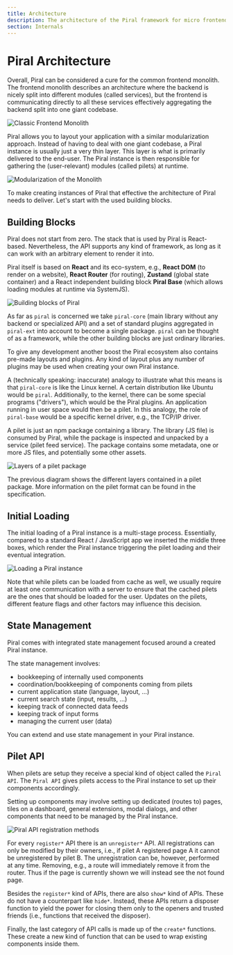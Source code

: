 ```yaml
---
title: Architecture
description: The architecture of the Piral framework for micro frontends.
section: Internals
---
```


# Piral Architecture

Overall, Piral can be considered a cure for the common frontend monolith. The frontend monolith describes an architecture where the backend is nicely split into different modules (called services), but the frontend is communicating directly to all these services effectively aggregating the backend split into one giant codebase.

![Classic Frontend Monolith](../diagrams/monolith.svg)

Piral allows you to layout your application with a similar modularization approach. Instead of having to deal with one giant codebase, a Piral instance is usually just a very thin layer. This layer is what is primarily delivered to the end-user. The Piral instance is then responsible for gathering the (user-relevant) modules (called pilets) at runtime.

![Modularization of the Monolith](../diagrams/modularization.svg)

To make creating instances of Piral that effective the architecture of Piral needs to deliver. Let's start with the used building blocks.

## Building Blocks

Piral does not start from zero. The stack that is used by Piral is React-based. Nevertheless, the API supports any kind of framework, as long as it can work with an arbitrary element to render it into.

Piral itself is based on **React** and its eco-system, e.g., **React DOM** (to render on a website), **React Router** (for routing), **Zustand** (global state container) and a React independent building block **Piral Base** (which allows loading modules at runtime via SystemJS).

![Building blocks of Piral](../diagrams/blocks.svg)

As far as `piral` is concerned we take `piral-core` (main library without any backend or specialized API) and a set of standard plugins aggregated in `piral-ext` into account to become a single package. `piral` can be thought of as a framework, while the other building blocks are just ordinary libraries.

To give any development another boost the Piral ecosystem also contains pre-made layouts and plugins. Any kind of layout plus any number of plugins may be used when creating your own Piral instance.

A (technically speaking: inaccurate) analogy to illustrate what this means is that `piral-core` is like the Linux kernel. A certain distribution like Ubuntu would be `piral`. Additionally, to the kernel, there can be some special programs ("drivers"), which would be the Piral plugins. An application running in user space would then be a pilet. In this analogy, the role of `piral-base` would be a specific kernel driver, e.g., the TCP/IP driver.

A pilet is just an npm package containing a library. The library (JS file) is consumed by Piral, while the package is inspected and unpacked by a service (pilet feed service). The package contains some metadata, one or more JS files, and potentially some other assets.

![Layers of a pilet package](../diagrams/pilet-layers.svg)

The previous diagram shows the different layers contained in a pilet package. More information on the pilet format can be found in the specification.

## Initial Loading

The initial loading of a Piral instance is a multi-stage process. Essentially, compared to a standard React / JavaScript app we inserted the middle three boxes, which render the Piral instance triggering the pilet loading and their eventual integration.

![Loading a Piral instance](../diagrams/loading.svg)

Note that while pilets can be loaded from cache as well, we usually require at least one communication with a server to ensure that the cached pilets are the ones that should be loaded for the user. Updates on the pilets, different feature flags and other factors may influence this decision.

## State Management

Piral comes with integrated state management focused around a created Piral instance.

The state management involves:

- bookkeeping of internally used components
- coordination/bookkeeping of components coming from pilets
- current application state (language, layout, ...)
- current search state (input, results, ...)
- keeping track of connected data feeds
- keeping track of input forms
- managing the current user (data)

You can extend and use state management in your Piral instance.

## Pilet API

When pilets are setup they receive a special kind of object called the `Piral API`. The `Piral API` gives pilets access to the Piral instance to set up their components accordingly.

Setting up components may involve setting up dedicated (routes to) pages, tiles on a dashboard, general extensions, modal dialogs, and other components that need to be managed by the Piral instance.

![Piral API registration methods](../diagrams/piral-api.svg)

For every `register*` API there is an `unregister*` API. All registrations can only be modified by their owners, i.e., if pilet A registered page A it cannot be unregistered by pilet B. The unregistration can be, however, performed at any time. Removing, e.g., a route will immediately remove it from the router. Thus if the page is currently shown we will instead see the not found page.

Besides the `register*` kind of APIs, there are also `show*` kind of APIs. These do not have a counterpart like `hide*`. Instead, these APIs return a disposer function to yield the power for closing them only to the openers and trusted friends (i.e., functions that received the disposer).

Finally, the last category of API calls is made up of the `create*` functions. These create a new kind of function that can be used to wrap existing components inside them.
